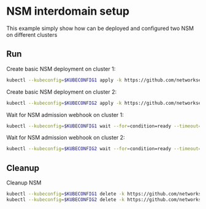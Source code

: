 # NSM interdomain setup


This example simply show how can be deployed and configured two NSM on different clusters

## Run

Create basic NSM deployment on cluster 1:

```bash
kubectl --kubeconfig=$KUBECONFIG1 apply -k https://github.com/networkservicemesh/deployments-k8s/examples/interdomain/nsm/cluster1?ref=32df5f2318475eedc421a3f4b379f0a31293561f
```

Create basic NSM deployment on cluster 2:

```bash
kubectl --kubeconfig=$KUBECONFIG2 apply -k https://github.com/networkservicemesh/deployments-k8s/examples/interdomain/nsm/cluster2?ref=32df5f2318475eedc421a3f4b379f0a31293561f
```

Wait for NSM admission webhook on cluster 1:

```bash
kubectl --kubeconfig=$KUBECONFIG1 wait --for=condition=ready --timeout=1m pod -n nsm-system -l app=admission-webhook-k8s
```

Wait for NSM admission webhook on cluster 2:

```bash
kubectl --kubeconfig=$KUBECONFIG2 wait --for=condition=ready --timeout=1m pod -n nsm-system -l app=admission-webhook-k8s
```

## Cleanup

Cleanup NSM
```bash
kubectl --kubeconfig=$KUBECONFIG1 delete -k https://github.com/networkservicemesh/deployments-k8s/examples/interdomain/nsm/cluster1?ref=32df5f2318475eedc421a3f4b379f0a31293561f
kubectl --kubeconfig=$KUBECONFIG2 delete -k https://github.com/networkservicemesh/deployments-k8s/examples/interdomain/nsm/cluster2?ref=32df5f2318475eedc421a3f4b379f0a31293561f
```
